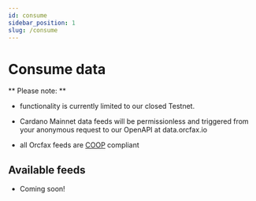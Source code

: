 ```yaml
---
id: consume
sidebar_position: 1
slug: /consume
---
```


# Consume data

** Please note: **
* functionality is currently limited to our closed Testnet.

* Cardano Mainnet data feeds will be permissionless and triggered from your anonymous request to our OpenAPI at data.orcfax.io
* all Orcfax feeds are [COOP](coop) compliant

## Available feeds

* Coming soon!
